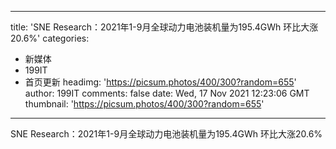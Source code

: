 
---
title: 'SNE Research：2021年1-9月全球动力电池装机量为195.4GWh 环比大涨20.6%'
categories: 
 - 新媒体
 - 199IT
 - 首页更新
headimg: 'https://picsum.photos/400/300?random=655'
author: 199IT
comments: false
date: Wed, 17 Nov 2021 12:23:06 GMT
thumbnail: 'https://picsum.photos/400/300?random=655'
---

<div>   
SNE Research：2021年1-9月全球动力电池装机量为195.4GWh 环比大涨20.6%  
</div>
            